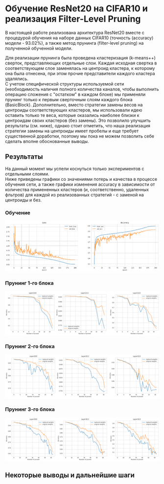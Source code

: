 # Обучение ResNet20 на CIFAR10 и реализация Filter-Level Pruning
В настоящей работе реализована архитектура ResNet20 вместе с процедурой обучения на наборе данных CIFAR10 (точность (accuracy) модели - 93.02%), 
а также метод прунинга (filter-level pruning) на полученной обученной модели.

Для реализации прунинга была проведена кластеризация (k-means++) сверток, представляющих отдельные слои. 
Каждая исходная свертка в соответствующем слое заменялась на центроид кластера, к которому она была отнесена, 
при этом прочие представители каждого кластера удалялись.  
С учетом специфической структуры используемой сети (необходимость наличия полного количества каналов, 
чтобы выполнить операцию сложения с "остатком" в каждом блоке) мы применяли прунинг только к первым сверточным слоям каждого блока (BasicBlock). 
Дополнительно, вместо стратегии замены весов на центроиды соответствующих кластеров, мы использовали идею оставить только те веса, 
которые оказались наиболее близки к центроидам своих кластеров (без замены). 
Это позволило улучшить результаты (см. ниже), однако стоит отметить, что наша реализация стратегии замены на центроиды имеет пробелы 
и еще требует существенной доработки, поэтому мы пока не можем позволить себе сделать вполне обоснованные выводы.

## Результаты
На данный момент мы успели коснуться только экспериментов с отдельными слоями.  
Ниже приведены графики со значениями потерь и качества в процессе обучения сети, 
а также графики изменения accuracy в зависимости от количества примененных кластеров (и, соответственно, удаленных фльтров) 
для каждой из реализованных стратегий - с заменой на центроиды и без.  
### Обучение
![resnet20_learning](https://github.com/AlexeyEvzrezov/resnet20-pruning/blob/master/img/resnet20_learning.png)
### Прунинг 1-го блока
![1st_block_pruning](https://github.com/AlexeyEvzrezov/resnet20-pruning/blob/master/img/1st_block_pruning.png)
### Прунинг 2-го блока
![1st_block_pruning](https://github.com/AlexeyEvzrezov/resnet20-pruning/blob/master/img/2nd_block_pruning.png)
### Прунинг 3-го блока
![1st_block_pruning](https://github.com/AlexeyEvzrezov/resnet20-pruning/blob/master/img/3rd_block_pruning.png)

## Некоторые выводы и дальнейшие шаги

